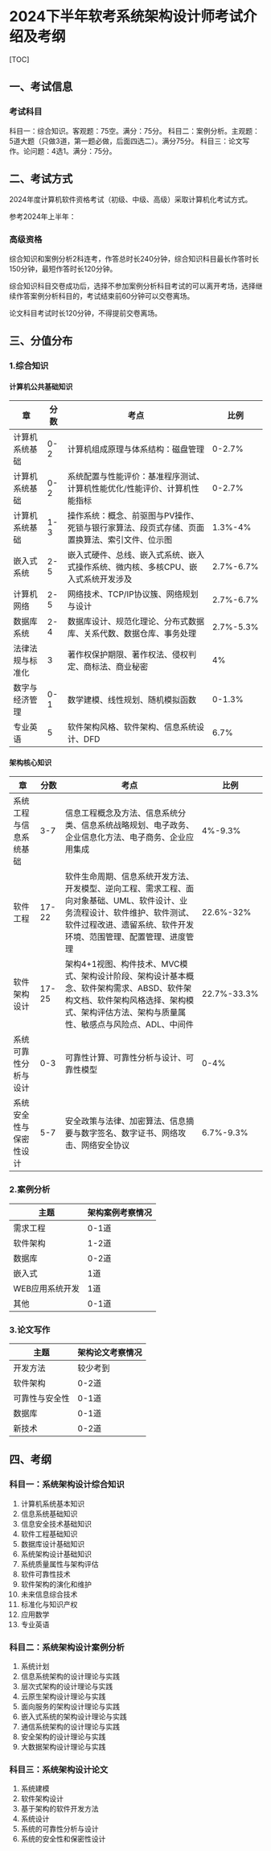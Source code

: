 # 2024下半年软考系统架构设计师考试介绍及考纲

[TOC]

## 一、考试信息

### 考试科目

科目一：综合知识。客观题：75空。满分：75分。
科目二：案例分析。主观题：5道大题（只做3道，第一题必做，后面四选二）。满分75分。
科目三：论文写作。论问题：4选1。满分：75分。

## 二、考试方式

2024年度计算机软件资格考试（初级、中级、高级）采取计算机化考试方式。

参考2024年上半年：

### 高级资格
综合知识和案例分析2科连考，作答总时长240分钟，综合知识科目最长作答时长150分钟，最短作答时长120分钟。

综合知识科目交卷成功后，选择不参加案例分析科目考试的可以离开考场，选择继续作答案例分析科目的，考试结束前60分钟可以交卷离场。

论文科目考试时长120分钟，不得提前交卷离场。

## 三、分值分布

### 1.综合知识
#### 计算机公共基础知识

|章|分数|考点|比例|
|---|---|---|---|
|计算机系统基础|0-2|计算机组成原理与体系结构：磁盘管理|0-2.7%|
|计算机系统基础|0-2|系统配置与性能评价：基准程序测试、计算机性能优化/性能评价、计算机性能指标|0-2.7%|
|计算机系统基础|1-3|操作系统：概念、前驱图与PV操作、死锁与银行家算法、段页式存储、页面置换算法、索引文件、位示图|1.3%-4%|
|嵌入式系统|2-5|嵌入式硬件、总线、嵌入式系统、嵌入式操作系统、微内核、多核CPU、嵌入式系统开发涉及|2.7%-6.7%|
|计算机网络|2-5|网络技术、TCP/IP协议簇、网络规划与设计|2.7%-6.7%|
|数据库系统|2-4|数据库设计、规范化理论、分布式数据库、关系代数、数据仓库、事务处理|2.7%-5.3%|
|法律法规与标准化|3|著作权保护期限、著作权法、侵权判定、商标法、商业秘密|4%|
|数字与经济管理|0-1|数学建模、线性规划、随机模拟函数|0-1.3%|
|专业英语|5|软件架构风格、软件架构、信息系统设计、DFD|6.7%|


#### 架构核心知识

|章|分数|考点|比例|
|---|---|---|---|
|系统工程与信息系统基础|3-7|信息工程概念及方法、信息系统分类、信息系统战略规划、电子政务、企业信息化方法、电子商务、企业应用集成|4%-9.3%|
|软件工程|17-22|软件生命周期、信息系统开发方法、开发模型、逆向工程、需求工程、面向对象基础、UML、软件设计、业务流程设计、软件维护、软件测试、软件过程改进、遗留系统、软件开发环境、范围管理、配置管理、进度管理|22.6%-32%|
|软件架构设计|17-25|架构4+1视图、构件技术、MVC模式、架构设计阶段、架构设计基本概念、软件架构需求、ABSD、软件架构文档、软件架构风格选择、架构模式、架构评估方法、架构与质量属性、敏感点与风险点、ADL、中间件|22.7%-33.3%|
|系统可靠性分析与设计|0-3|可靠性计算、可靠性分析与设计、可靠性模型|0-4%|
|系统安全性与保密性设计|5-7|安全政策与法律、加密算法、信息摘要与数字签名、数字证书、网络攻击、网络安全协议|6.7%-9.3%|

### 2.案例分析

|主题|架构案例考察情况|
|--|--|
|需求工程|0-1道|
|软件架构|1-2道|
|数据库|0-2道|
|嵌入式|1道|
|WEB应用系统开发|1道|
|其他|0-1道|

### 3.论文写作

|主题|架构论文考察情况|
|--|--|
|开发方法|较少考到|
|软件架构|0-2道|
|可靠性与安全性|0-1道|
|数据库|0-1道|
|新技术|0-2道|

## 四、考纲

### 科目一：系统架构设计综合知识

1. 计算机系统基本知识
2. 信息系统基础知识
3. 信息安全技术基础知识
4. 软件工程基础知识
5. 数据库设计基础知识
6. 系统架构设计基础知识
7. 系统质量属性与架构评估
8. 软件可靠性技术
9. 软件架构的演化和维护
10. 未来信息综合技术
11. 标准化与知识产权
12. 应用数学
13. 专业英语
    
### 科目二：系统架构设计案例分析

1. 系统计划
2. 信息系统架构的设计理论与实践
3. 层次式架构的设计理论与实践
4. 云原生架构设计理论与实践
5. 面向服务的架构设计理论与实践
6. 嵌入式系统的架构设计理论与实践
7. 通信系统架构的设计理论与实践
8. 安全架构的设计理论与实践
9. 大数据架构设计理论与实践

### 科目三：系统架构设计论文

1. 系统建模
2. 软件架构设计
3. 基于架构的软件开发方法
4. 系统设计
5. 系统的可靠性分析与设计
6. 系统的安全性和保密性设计



